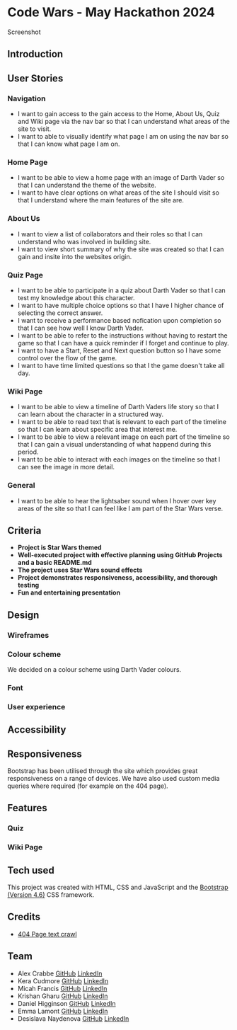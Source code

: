 # Code Wars - May Hackathon 2024

Screenshot

## Introduction

## User Stories
### Navigation
* I want to gain access to the gain access to the Home, About Us, Quiz and Wiki page via the nav bar so that I can understand what areas of the site to visit.
* I want to able to visually identify what page I am on using the nav bar so that I can know what page I am on.
### Home Page
* I want to be able to view a home page with an image of Darth Vader so that I can understand the theme of the website.
* I want to have clear options on what areas of the site I should visit so that I understand where the main features of the site are.
### About Us
* I want to view a list of collaborators and their roles so that I can understand who was involved in building site.
* I want to view short summary of why the site was created so that I can gain and insite into the websites origin.
### Quiz Page
* I want to be able to participate in a quiz about Darth Vader so that I can test my knowledge about this character.
* I want to have multiple choice options so that I have I higher chance of selecting the correct answer.
* I want to receive a performance based nofication upon completion so that I can see how well I know Darth Vader.
* I want to be able to refer to the instructions without having to restart the game so that I can have a quick reminder if I forget and continue to play.
* I want to have a Start, Reset and Next question button so I have some control over the flow of the game.
* I want to have time limited questions so that I the game doesn't take all day.
### Wiki Page
* I want to be able to view a timeline of Darth Vaders life story so that I can learn about the character in a structured way.
* I want to be able to read text that is relevant to each part of the timeline so that I can learn about specific area that interest me.
* I want to be able to view a relevant image on each part of the timeline so that I can gain a visual understanding of what happend during this period.
* I want to be able to interact with each images on the timeline so that I can see the image in more detail.
### General
* I want to be able to hear the lightsaber sound when I hover over key areas of the site so that I can feel like I am part of the Star Wars verse.


## Criteria

- **Project is Star Wars themed**
- **Well-executed project with effective planning using GitHub Projects and a basic README.md** 
- **The project uses Star Wars sound effects**
- **Project demonstrates responsiveness, accessibility, and thorough testing**
- **Fun and entertaining presentation**

## Design 

### Wireframes

### Colour scheme

We decided on a colour scheme using Darth Vader colours. 

### Font

### User experience

## Accessibility

## Responsiveness

Bootstrap has been utilised through the site which provides great responsiveness on a range of devices. We have also used custom media queries where required (for example on the 404 page).

## Features

### Quiz

### Wiki Page

## Tech used

This project was created with HTML, CSS and JavaScript and the [Bootstrap (Version 4.6)](https://getbootstrap.com/docs/4.6/getting-started/introduction/) CSS framework.

## Credits

* [404 Page text crawl](https://itsilesia.com/star-wars-opening-crawl-based-on-css-animations-and-transformations/)

## Team

- Alex Crabbe [GitHub](https://github.com/alexrobincrabbe) [LinkedIn]()
- Kera Cudmore [GitHub](https://github.com/kera-cudmore) [LinkedIn](https://www.linkedin.com/in/keracudmore/)
- Micah Francis [GitHub](https://github.com/2ndborn?tab=repositories) [LinkedIn](www.linkedin.com/in/micah-francis-87bb0832)
- Krishan Gharu [GitHub](https://github.com/kslg) [LinkedIn](https://www.linkedin.com/in/krishang/)
- Daniel Higginson [GitHub](https://github.com/Danbob81) [LinkedIn](https://www.linkedin.com/in/daniel-higginson/)
- Emma Lamont [GitHub](https://github.com/elamont174) [LinkedIn](https://www.linkedin.com/in/emma-lamont)
- Desislava Naydenova [GitHub](https://github.com/DesislavaNaydenova) [LinkedIn](https://www.linkedin.com/in/desislava-naydenova-96877b2a3/)
